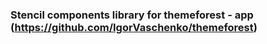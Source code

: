 ### Stencil components library for themeforest - app (https://github.com/IgorVaschenko/themeforest)
